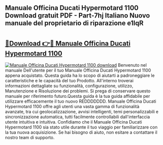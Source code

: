 ## Manuale Officina Ducati Hypermotard 1100 Download gratuit PDF - Part-7hj Italiano Nuovo manuale del proprietario di riparazione e1lqR

# <h2><a href="http://dfgvux2.blite.top/?on=Manuale+Officina+Ducati+Hypermotard+1100">🔗Download 👉🔴 Manuale Officina Ducati Hypermotard 1100</a></h2>

[![Manuale Officina Ducati Hypermotard 1100 download](https://i.imgur.com/lujVjoI.png)](http://dfgvux2.blite.top/?on=Manuale+Officina+Ducati+Hypermotard+1100)
Benvenuto nel manuale Dell'utente per il tuo Manuale Officina Ducati Hypermotard 1100 appena acquistato. Questa guida ha lo scopo di aiutarti a padroneggiare le caratteristiche e le capacità del tuo Prodotto. All'interno troverai informazioni dettagliate su funzionalità, configurazione, utilizzo, Manutenzione e Risoluzione dei problemi. Si prega di conservare questo manuale per riferimento futuro.Questa guida è la tua guida affidabile per utilizzare efficacemente il tuo nuovo REDDDDDDD. Manuale Officina Ducati Hypermotard 1100 offre agli utenti una vasta gamma di funzionalità avanzate, tra cui geolocalizzazione, avvisi intelligenti, temi personalizzabili e sincronizzazione automatica, tutti facilmente controllabili dall'interfaccia utente intuitiva e intuitiva. Confidiamo che il Manuale Officina Ducati Hypermotard 1100 sia stato utile durante il tuo viaggio per familiarizzare con la tua nuova acquisizione. Se hai bisogno di aiuto, non esitare a contattare il nostro team di supporto.

